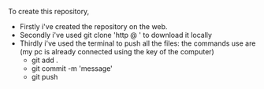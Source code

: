 
To create this repository, 
- Firstly i've created the repository on the web. 
- Secondly i've used git clone 'http @ ' to download it locally
- Thirdly i've used the terminal to push all the files: the commands use are (my pc is already connected using the key of the computer)
  - git add . 
  - git commit -m 'message'
  - git push 


